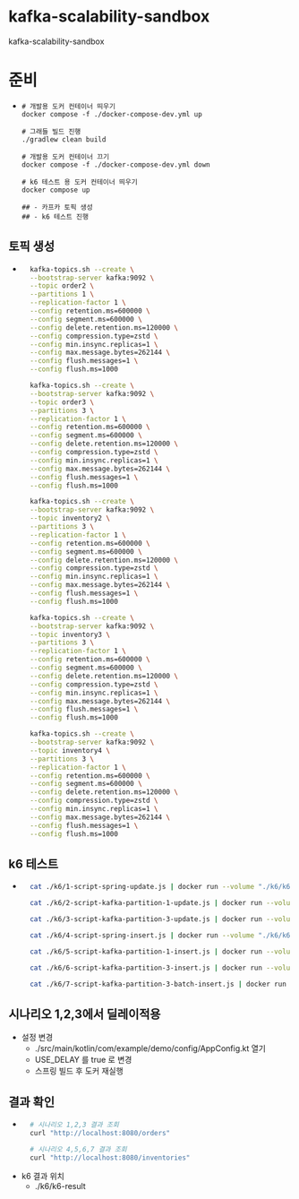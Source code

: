 # kafka-scalability-sandbox
kafka-scalability-sandbox

# 준비
- ```base
  # 개발용 도커 컨테이너 띄우기
  docker compose -f ./docker-compose-dev.yml up
  
  # 그래들 빌드 진행
  ./gradlew clean build
  
  # 개발용 도커 컨테이너 끄기
  docker compose -f ./docker-compose-dev.yml down
  
  # k6 테스트 용 도커 컨테이너 띄우기
  docker compose up
  
  ## - 카프카 토픽 생성
  ## - k6 테스트 진행
    ```
  
## 토픽 생성
- ```bash
    kafka-topics.sh --create \
    --bootstrap-server kafka:9092 \
    --topic order2 \
    --partitions 1 \
    --replication-factor 1 \
    --config retention.ms=600000 \
    --config segment.ms=600000 \
    --config delete.retention.ms=120000 \
    --config compression.type=zstd \
    --config min.insync.replicas=1 \
    --config max.message.bytes=262144 \
    --config flush.messages=1 \
    --config flush.ms=1000

    kafka-topics.sh --create \
    --bootstrap-server kafka:9092 \
    --topic order3 \
    --partitions 3 \
    --replication-factor 1 \
    --config retention.ms=600000 \
    --config segment.ms=600000 \
    --config delete.retention.ms=120000 \
    --config compression.type=zstd \
    --config min.insync.replicas=1 \
    --config max.message.bytes=262144 \
    --config flush.messages=1 \
    --config flush.ms=1000

    kafka-topics.sh --create \
    --bootstrap-server kafka:9092 \
    --topic inventory2 \
    --partitions 3 \
    --replication-factor 1 \
    --config retention.ms=600000 \
    --config segment.ms=600000 \
    --config delete.retention.ms=120000 \
    --config compression.type=zstd \
    --config min.insync.replicas=1 \
    --config max.message.bytes=262144 \
    --config flush.messages=1 \
    --config flush.ms=1000

    kafka-topics.sh --create \
    --bootstrap-server kafka:9092 \
    --topic inventory3 \
    --partitions 3 \
    --replication-factor 1 \
    --config retention.ms=600000 \
    --config segment.ms=600000 \
    --config delete.retention.ms=120000 \
    --config compression.type=zstd \
    --config min.insync.replicas=1 \
    --config max.message.bytes=262144 \
    --config flush.messages=1 \
    --config flush.ms=1000

    kafka-topics.sh --create \
    --bootstrap-server kafka:9092 \
    --topic inventory4 \
    --partitions 3 \
    --replication-factor 1 \
    --config retention.ms=600000 \
    --config segment.ms=600000 \
    --config delete.retention.ms=120000 \
    --config compression.type=zstd \
    --config min.insync.replicas=1 \
    --config max.message.bytes=262144 \
    --config flush.messages=1 \
    --config flush.ms=1000
    ```
  
## k6 테스트
- ```bash
    cat ./k6/1-script-spring-update.js | docker run --volume "./k6/k6-result:/k6-result" --network  kafka-scalability-sandbox_docker_net --name k6 --rm -i grafana/k6 run -
  
    cat ./k6/2-script-kafka-partition-1-update.js | docker run --volume "./k6/k6-result:/k6-result" --network  kafka-scalability-sandbox_docker_net --name k6 --rm -i grafana/k6 run -
  
    cat ./k6/3-script-kafka-partition-3-update.js | docker run --volume "./k6/k6-result:/k6-result" --network  kafka-scalability-sandbox_docker_net --name k6 --rm -i grafana/k6 run -
  
    cat ./k6/4-script-spring-insert.js | docker run --volume "./k6/k6-result:/k6-result" --network  kafka-scalability-sandbox_docker_net --name k6 --rm -i grafana/k6 run -
  
    cat ./k6/5-script-kafka-partition-1-insert.js | docker run --volume "./k6/k6-result:/k6-result" --network  kafka-scalability-sandbox_docker_net --name k6 --rm -i grafana/k6 run -
  
    cat ./k6/6-script-kafka-partition-3-insert.js | docker run --volume "./k6/k6-result:/k6-result" --network  kafka-scalability-sandbox_docker_net --name k6 --rm -i grafana/k6 run -
  
    cat ./k6/7-script-kafka-partition-3-batch-insert.js | docker run --volume "./k6/k6-result:/k6-result" --network  kafka-scalability-sandbox_docker_net --name k6 --rm -i grafana/k6 run -
    ```
  
## 시나리오 1,2,3에서 딜레이적용
- 설정 변경
  - ./src/main/kotlin/com/example/demo/config/AppConfig.kt 열기
  - USE_DELAY 를 true 로 변경
  - 스프링 빌드 후 도커 재실행

## 결과 확인
- ```bash
    # 시나리오 1,2,3 결과 조회
    curl "http://localhost:8080/orders"
  
    # 시나리오 4,5,6,7 결과 조회
    curl "http://localhost:8080/inventories"
    ```
- k6 결과 위치
  - ./k6/k6-result
    